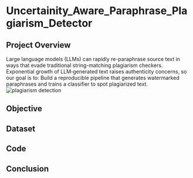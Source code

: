 # Uncertainity_Aware_Paraphrase_Plagiarism_Detector
## Project Overview
Large language models (LLMs) can rapidly re-paraphrase source text in ways that evade traditional string-matching plagiarism checkers. Exponential growth of LLM‑generated text raises authenticity concerns, so our goal is to: Build a reproducible pipeline that generates watermarked paraphrases and trains a classifier to spot plagiarized text. 
![plagiarism detection]([https://github.com/GAYATRI-SIVANI-SUSARLA/LLM_PROJECT/blob/main/Screenshot%202025-05-29%20121226.png](https://github.com/GAYATRI-SIVANI-SUSARLA/LLM_PROJECT/blob/main/photos/Screenshot%202025-05-29%20121226.png))
## Objective

## Dataset
## Code
## Conclusion
